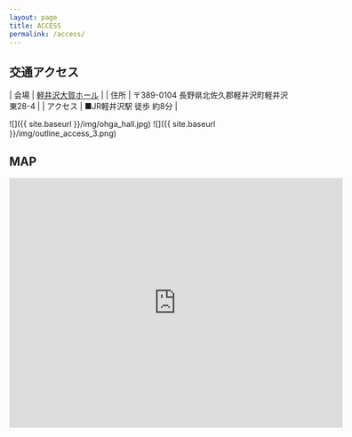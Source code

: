 ```yaml
---
layout: page
title: ACCESS
permalink: /access/
---
```

## 交通アクセス

| 会場     | [軽井沢大賀ホール](https://www.ohgahall.or.jp/) |
| 住所     | 〒389-0104 長野県北佐久郡軽井沢町軽井沢東28-4 |
| アクセス | ■JR軽井沢駅 徒歩 約8分 |

![]({{ site.baseurl }}/img/ohga_hall.jpg)
![]({{ site.baseurl }}/img/outline_access_3.png)

## MAP

<iframe src="https://www.google.com/maps/embed?pb=!1m14!1m8!1m3!1d3213.621779506631!2d138.6362818!3d36.3457154!3m2!1i1024!2i768!4f13.1!3m3!1m2!1s0x601dd37df3a6abf1%3A0x24585d4c974acc3a!2z6Lu95LqV5rKi5aSn6LOA44Ob44O844Or!5e0!3m2!1sja!2sjp!4v1695137657104!5m2!1sja!2sjp" width="600" height="450" style="border:0;" allowfullscreen="" loading="lazy" referrerpolicy="no-referrer-when-downgrade"></iframe>
